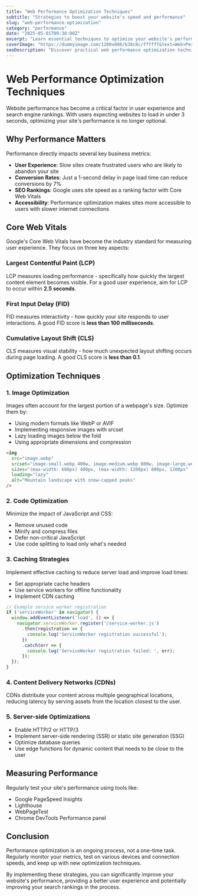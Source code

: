 ```yaml
---
title: "Web Performance Optimization Techniques"
subtitle: "Strategies to boost your website's speed and performance"
slug: "web-performance-optimization"
category: "performance"
date: "2025-05-01T09:30:00Z"
excerpt: "Learn essential techniques to optimize your website's performance and provide a better user experience."
coverImage: "https://dummyimage.com/1200x800/b38c8c/ffffff&text=Web+Performance"
seoDescription: "Discover practical web performance optimization techniques to improve loading times, Core Web Vitals scores, and user experience."
---
```


# Web Performance Optimization Techniques

Website performance has become a critical factor in user experience and search engine rankings. With users expecting websites to load in under 3 seconds, optimizing your site's performance is no longer optional.

## Why Performance Matters

Performance directly impacts several key business metrics:

- **User Experience**: Slow sites create frustrated users who are likely to abandon your site
- **Conversion Rates**: Just a 1-second delay in page load time can reduce conversions by 7%
- **SEO Rankings**: Google uses site speed as a ranking factor with Core Web Vitals
- **Accessibility**: Performance optimization makes sites more accessible to users with slower internet connections

## Core Web Vitals

Google's Core Web Vitals have become the industry standard for measuring user experience. They focus on three key aspects:

### Largest Contentful Paint (LCP)

LCP measures loading performance - specifically how quickly the largest content element becomes visible. For a good user experience, aim for LCP to occur within **2.5 seconds**.

### First Input Delay (FID)

FID measures interactivity - how quickly your site responds to user interactions. A good FID score is **less than 100 milliseconds**.

### Cumulative Layout Shift (CLS)

CLS measures visual stability - how much unexpected layout shifting occurs during page loading. A good CLS score is **less than 0.1**.

## Optimization Techniques

### 1. Image Optimization

Images often account for the largest portion of a webpage's size. Optimize them by:

- Using modern formats like WebP or AVIF
- Implementing responsive images with srcset
- Lazy loading images below the fold
- Using appropriate dimensions and compression

```html
<img 
  src="image.webp" 
  srcset="image-small.webp 400w, image-medium.webp 800w, image-large.webp 1200w"
  sizes="(max-width: 600px) 400px, (max-width: 1200px) 800px, 1200px"
  loading="lazy"
  alt="Mountain landscape with snow-capped peaks"
/>
```

### 2. Code Optimization

Minimize the impact of JavaScript and CSS:

- Remove unused code
- Minify and compress files
- Defer non-critical JavaScript
- Use code splitting to load only what's needed

### 3. Caching Strategies

Implement effective caching to reduce server load and improve load times:

- Set appropriate cache headers
- Use service workers for offline functionality
- Implement CDN caching

```javascript
// Example service worker registration
if ('serviceWorker' in navigator) {
  window.addEventListener('load', () => {
    navigator.serviceWorker.register('/service-worker.js')
      .then(registration => {
        console.log('ServiceWorker registration successful');
      })
      .catch(err => {
        console.log('ServiceWorker registration failed: ', err);
      });
  });
}
```

### 4. Content Delivery Networks (CDNs)

CDNs distribute your content across multiple geographical locations, reducing latency by serving assets from the location closest to the user.

### 5. Server-side Optimizations

- Enable HTTP/2 or HTTP/3
- Implement server-side rendering (SSR) or static site generation (SSG)
- Optimize database queries
- Use edge functions for dynamic content that needs to be close to the user

## Measuring Performance

Regularly test your site's performance using tools like:

- Google PageSpeed Insights
- Lighthouse
- WebPageTest
- Chrome DevTools Performance panel

## Conclusion

Performance optimization is an ongoing process, not a one-time task. Regularly monitor your metrics, test on various devices and connection speeds, and keep up with new optimization techniques.

By implementing these strategies, you can significantly improve your website's performance, providing a better user experience and potentially improving your search rankings in the process.